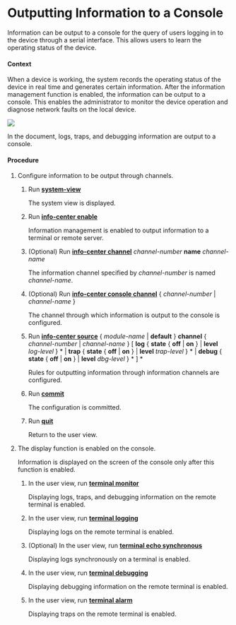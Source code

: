 Outputting Information to a Console
===================================

Information can be output to a console for the query of users logging in to the device through a serial interface. This allows users to learn the operating status of the device.

#### Context

When a device is working, the system records the operating status of the device in real time and generates certain information. After the information management function is enabled, the information can be output to a console. This enables the administrator to monitor the device operation and diagnose network faults on the local device.

![](../../../../public_sys-resources/note_3.0-en-us.png) 

In the document, logs, traps, and debugging information are output to a console.



#### Procedure

1. Configure information to be output through channels.
   1. Run [**system-view**](cmdqueryname=system-view)
      
      
      
      The system view is displayed.
   2. Run [**info-center enable**](cmdqueryname=info-center+enable)
      
      
      
      Information management is enabled to output information to a terminal or remote server.
   3. (Optional) Run [**info-center channel**](cmdqueryname=info-center+channel) *channel-number* **name** *channel-name*
      
      
      
      The information channel specified by *channel-number* is named *channel-name*.
   4. (Optional) Run [**info-center console channel**](cmdqueryname=info-center+console+channel) { *channel-number* | *channel-name* }
      
      
      
      The channel through which information is output to the console is configured.
   5. Run [**info-center source**](cmdqueryname=info-center+source) { *module-name* | **default** } **channel** { *channel-number* | *channel-name* } [ **log** { **state** { **off** | **on** } | **level** *log-level* } \* | **trap** { **state** { **off** | **on** } | **level** *trap-level* } \* | **debug** { **state** { **off** | **on** } | **level** *dbg-level* } \* ] \*
      
      
      
      Rules for outputting information through information channels are configured.
   6. Run [**commit**](cmdqueryname=commit)
      
      
      
      The configuration is committed.
   7. Run [**quit**](cmdqueryname=quit)
      
      
      
      Return to the user view.
2. The display function is enabled on the console.
   
   
   
   Information is displayed on the screen of the console only after this function is enabled.
   
   
   
   1. In the user view, run [**terminal monitor**](cmdqueryname=terminal+monitor)
      
      
      
      Displaying logs, traps, and debugging information on the remote terminal is enabled.
   2. In the user view, run [**terminal logging**](cmdqueryname=terminal+logging)
      
      
      
      Displaying logs on the remote terminal is enabled.
   3. (Optional) In the user view, run [**terminal echo synchronous**](cmdqueryname=terminal+echo+synchronous)
      
      
      
      Displaying logs synchronously on a terminal is enabled.
   4. In the user view, run [**terminal debugging**](cmdqueryname=terminal+debugging)
      
      
      
      Displaying debugging information on the remote terminal is enabled.
   5. In the user view, run [**terminal alarm**](cmdqueryname=terminal+alarm)
      
      
      
      Displaying traps on the remote terminal is enabled.